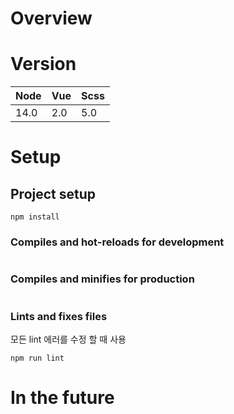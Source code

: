 # Overview

# Version
| Node | Vue | Scss |
| --- | --- | --- |
| 14.0 | 2.0 | 5.0 |

# Setup
## Project setup
```
npm install
```

### Compiles and hot-reloads for development
```
```

### Compiles and minifies for production
```
```

### Lints and fixes files

모든 lint 에러를 수정 할 때 사용
```
npm run lint
```


# In the future
